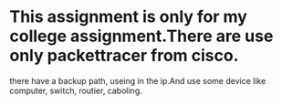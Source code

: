 # This assignment is only for my college assignment.There are use only packettracer from cisco.
there have a backup path, useing in the ip.And use some device like 
computer, switch, routier, caboling. 